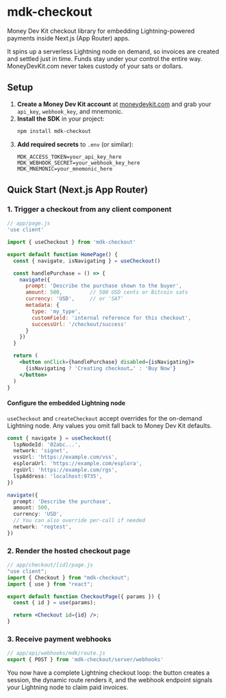 # mdk-checkout

Money Dev Kit checkout library for embedding Lightning-powered payments inside Next.js (App Router) apps.

It spins up a serverless Lightning node on demand, so invoices are created and settled just in time. Funds stay under your control the entire way. MoneyDevKit.com never takes custody of your sats or dollars.

## Setup
1. **Create a Money Dev Kit account** at [moneydevkit.com](https://moneydevkit.com) and grab your `api_key`, `webhook_key`, and mnemonic.
2. **Install the SDK** in your project:
   ```bash
   npm install mdk-checkout
   ```
3. **Add required secrets** to `.env` (or similar):
   ```env
   MDK_ACCESS_TOKEN=your_api_key_here
   MDK_WEBHOOK_SECRET=your_webhook_key_here
   MDK_MNEMONIC=your_mnemonic_here
   ```

## Quick Start (Next.js App Router)
### 1. Trigger a checkout from any client component
```jsx
// app/page.js
'use client'

import { useCheckout } from 'mdk-checkout'

export default function HomePage() {
  const { navigate, isNavigating } = useCheckout()

  const handlePurchase = () => {
    navigate({
      prompt: 'Describe the purchase shown to the buyer',
      amount: 500,         // 500 USD cents or Bitcoin sats
      currency: 'USD',     // or 'SAT'
      metadata: {
        type: 'my_type',
        customField: 'internal reference for this checkout',
        successUrl: '/checkout/success'
      }
    })
  }

  return (
    <button onClick={handlePurchase} disabled={isNavigating}>
      {isNavigating ? 'Creating checkout…' : 'Buy Now'}
    </button>
  )
}
```

#### Configure the embedded Lightning node

`useCheckout` and `createCheckout` accept overrides for the on-demand Lightning node. Any values you omit fall back to Money Dev Kit defaults.

```ts
const { navigate } = useCheckout({
  lspNodeId: '02abc...',
  network: 'signet',
  vssUrl: 'https://example.com/vss',
  esploraUrl: 'https://example.com/esplora',
  rgsUrl: 'https://example.com/rgs',
  lspAddress: 'localhost:9735',
})

navigate({
  prompt: 'Describe the purchase',
  amount: 500,
  currency: 'USD',
  // You can also override per-call if needed
  network: 'regtest',
})
```

### 2. Render the hosted checkout page
```jsx
// app/checkout/[id]/page.js
"use client";
import { Checkout } from "mdk-checkout";
import { use } from "react";

export default function CheckoutPage({ params }) {
  const { id } = use(params);

  return <Checkout id={id} />;
}
```

### 3. Receive payment webhooks
```js
// app/api/webhooks/mdk/route.js
export { POST } from 'mdk-checkout/server/webhooks'
```

You now have a complete Lightning checkout loop: the button creates a session, the dynamic route renders it, and the webhook endpoint signals your Lightning node to claim paid invoices.
